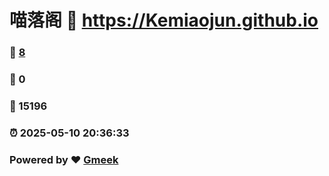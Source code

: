 # 喵落阁 :link: https://Kemiaojun.github.io 
### :page_facing_up: [8](https://Kemiaojun.github.io/tag.html) 
### :speech_balloon: 0 
### :hibiscus: 15196 
### :alarm_clock: 2025-05-10 20:36:33 
### Powered by :heart: [Gmeek](https://github.com/Meekdai/Gmeek)
